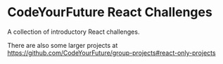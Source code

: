 # CodeYourFuture React Challenges

A collection of introductory React challenges.

There are also some larger projects at https://github.com/CodeYourFuture/group-projects#react-only-projects

